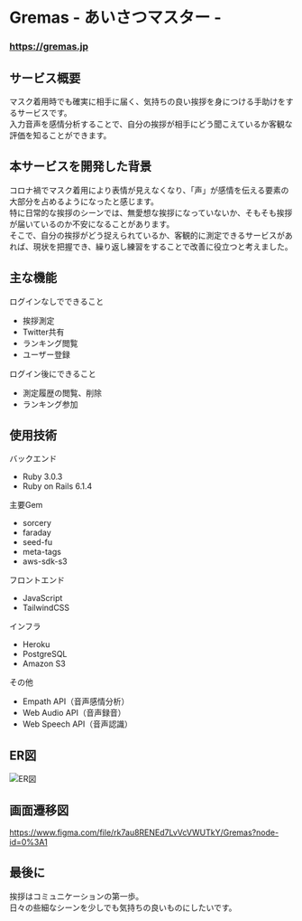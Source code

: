 # Gremas - あいさつマスター -

### https://gremas.jp

## サービス概要
マスク着用時でも確実に相手に届く、気持ちの良い挨拶を身につける手助けをするサービスです。<br>
入力音声を感情分析することで、自分の挨拶が相手にどう聞こえているか客観な評価を知ることができます。

## 本サービスを開発した背景

コロナ禍でマスク着用により表情が見えなくなり、「声」が感情を伝える要素の大部分を占めるようになったと感じます。<br>
特に日常的な挨拶のシーンでは、無愛想な挨拶になっていないか、そもそも挨拶が届いているのか不安になることがあります。<br>
そこで、自分の挨拶がどう捉えられているか、客観的に測定できるサービスがあれば、現状を把握でき、繰り返し練習をすることで改善に役立つと考えました。

## 主な機能
ログインなしでできること
- 挨拶測定
- Twitter共有
- ランキング閲覧
- ユーザー登録

ログイン後にできること
- 測定履歴の閲覧、削除
- ランキング参加
## 使用技術
バックエンド
- Ruby 3.0.3
- Ruby on Rails 6.1.4

主要Gem
- sorcery
- faraday
- seed-fu
- meta-tags
- aws-sdk-s3

フロントエンド
- JavaScript
- TailwindCSS

インフラ
- Heroku
- PostgreSQL
- Amazon S3

その他
- Empath API（音声感情分析）
- Web Audio API（音声録音）
- Web Speech API（音声認識）

## ER図
![ER図](https://user-images.githubusercontent.com/87421354/161946177-2f6140ef-9918-4a51-88d0-ed283a533d36.png)

## 画面遷移図
https://www.figma.com/file/rk7au8RENEd7LvVcVWUTkY/Gremas?node-id=0%3A1

## 最後に
挨拶はコミュニケーションの第一歩。<br>
日々の些細なシーンを少しでも気持ちの良いものにしたいです。
